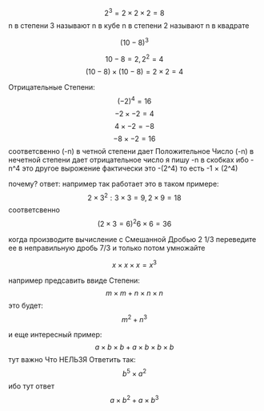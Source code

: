 $$ 2^3 = 2 × 2 × 2 = 8 $$
n в степени 3 называют n в кубе
n в степени 2 называют n в квадрате

$$ (10 - 8)^3 $$

$$ 10-8 = 2, 2^2 = 4 $$
$$ (10-8) × (10-8) = 2 × 2 = 4 $$

Отрицательные Степени:
$$ (-2)^4=16 $$
$$ -2 × -2 = 4 $$
$$ 4 × -2 = -8 $$
$$ -8 ×-2 = 16 $$
соответсвенно (-n) в четной степени дает Положительное Число
(-n) в нечетной степени дает отрицательное число
я пишу -n в скобках ибо -n^4 это другое вырожение фактически это -(2^4) то есть -1 × (2^4)

почему? ответ: например так работает это в таком примере:
$$ 2 × 3^2: 3 × 3 = 9, 2 × 9 = 18 $$
соответсвенно  
$$ (2 × 3 = 6)^2 6 × 6 = 36 $$

когда производите вычисление с Смешанной Дробью 2 1/3 переведите ее в неправильную дробь 7/3 и только потом умножайте

$$ x × x × x = x^3 $$

например предсавить ввиде Степени: $$ m × m + n × n × n $$
это будет: $$ m^2 + n^3 $$

и еще интересный пример: $$ a × b × b + a × b × b × b$$
тут важно Что НЕЛЬЗЯ Ответить так: $$ b^5 × a^2 $$
ибо тут ответ $$ a × b^2 + a × b^3 $$
